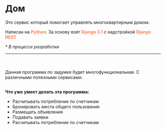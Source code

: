 <div class="container">
<h1>Дом</h1>
<p>Это сервис который помогает управлять многоквартирным домом.</p>
<p>Написан на <b style="color: coral">Python</b>.
 За основу взят <b style="color: coral">Django 3.1</b> с надстройкой <b style="color: coral">Django REST</b>
</p>
<i>* В процессе разработки</i><hr>
<div style="margin-top: 50px">
Данная программа по задумке будет многофункциональная. С различными полезными сервисами.
</div>

<div style="margin-top: 30px">
<p><b>Что уже умеет делать эта программа:</b></p>
<ul>
<li>Расчитывать потребление по счетчикам</li>
<li>Бронировать места общего пользования</li>
<li>Размещать объявления</li>
<li>Подавать заявки</li>
<li>Расчитывать потребление по счетчикам</li>
</ul>
</div>
</div>